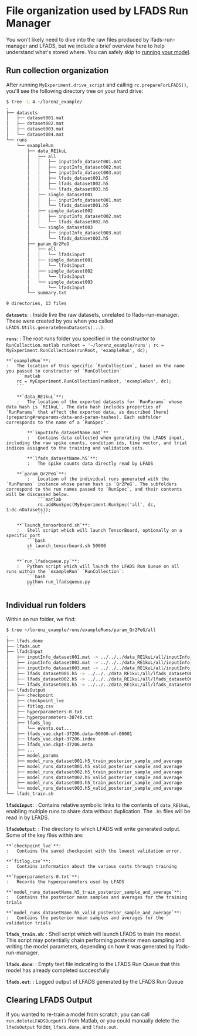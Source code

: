 # File organization used by LFADS Run Manager

You won't likely need to dive into the raw files produced by lfads-run-manager and LFADS, but we include a brief overview here to help understand what's stored where. You can safely skip to [running your model](running.md).

## Run collection organization

After running `MyExperiment.drive_script` and calling `rc.prepareForLFADS()`, you'll see the following directory tree on your hard drive:

```bash
$ tree -L 4 ~/lorenz_example/
.
├── datasets
│   ├── dataset001.mat
│   ├── dataset002.mat
│   ├── dataset003.mat
│   └── dataset004.mat
└── runs
    └── exampleRun
        ├── data_RE1kuL
        │   ├── all
        │   │   ├── inputInfo_dataset001.mat
        │   │   ├── inputInfo_dataset002.mat
        │   │   ├── inputInfo_dataset003.mat
        │   │   ├── lfads_dataset001.h5
        │   │   ├── lfads_dataset002.h5
        │   │   └── lfads_dataset003.h5
        │   ├── single_dataset001
        │   │   ├── inputInfo_dataset001.mat
        │   │   └── lfads_dataset001.h5
        │   ├── single_dataset002
        │   │   ├── inputInfo_dataset002.mat
        │   │   └── lfads_dataset002.h5
        │   └── single_dataset003
        │       ├── inputInfo_dataset003.mat
        │       └── lfads_dataset003.h5
        ├── param_Qr2PeG
        │   ├── all
        │   │   └── lfadsInput
        │   ├── single_dataset001
        │   │   └── lfadsInput
        │   ├── single_dataset002
        │   │   └── lfadsInput
        │   └── single_dataset003
        │       └── lfadsInput
        └── summary.txt

9 directories, 13 files
```

**`datasets`**:
:    Inside live the raw datasets, unrelated to lfads-run-manager. These were created by you when you called `LFADS.Utils.generateDemoDatasets(...)`.

**`runs`**:
:   The root runs folder you specified in the constructor to `RunCollection`.
    ```matlab
    runRoot = '~/lorenz_example/runs';
    rc = MyExperiment.RunCollection(runRoot, 'exampleRun', dc);
    ```

    **`exampleRun`**:
    :   The location of this specific `RunCollection`, based on the name you passed to constructor of `RunCollection`
        ```matlab
        rc = MyExperiment.RunCollection(runRoot, 'exampleRun', dc);
        ```

        **`data_RE1kuL`**:
        :   The location of the exported datasets for `RunParams` whose data hash is `RE1kuL`. The data hash includes properties of `RunParams` that affect the exported data, as described [here](preparing#runparams-data-and-param-hashes). Each subfolder corresponds to the name of a `RunSpec`.

            **`inputInfo_datasetName.mat`**
            :   Contains data collected when generating the LFADS input, including the raw spike counts, condition ids, time vector, and trial indices assigned to the training and validation sets.

            **`lfads_datasetName.h5`**:
            :   The spike counts data directly read by LFADS

        **`param_Qr2PeG`**:
            :   Location of the individual runs generated with the `RunParams` instance whose param hash is `Qr2PeG`. The subfolders correspond to the run names passed to `RunSpec`, and their contents will be discussed below.
                ```matlab
                rc.addRunSpec(MyExperiment.RunSpec('all', dc, 1:dc.nDatasets));
                ```

        **`launch_tensorboard.sh`**:
        :   Shell script which will launch TensorBoard, optionally on a specific port
            ```bash
            sh launch_tensorboard.sh 50000
            ```

        **`run_lfadsqueue.py`**:
        :   Python script which will launch the LFADS Run Queue on all runs within the `exampleRun` `RunCollection`:
            ```bash
            python run_lfadsqueue.py
            ```

## Individual run folders

Within an run folder, we find:

```bash
$ tree ~/lorenz_example/runs/exampleRuns/param_Qr2PeG/all
.
├── lfads.done
├── lfads.out
├── lfadsInput
│   ├── inputInfo_dataset001.mat -> ../../../data_RE1kuL/all/inputInfo_dataset001.mat
│   ├── inputInfo_dataset002.mat -> ../../../data_RE1kuL/all/inputInfo_dataset002.mat
│   ├── inputInfo_dataset003.mat -> ../../../data_RE1kuL/all/inputInfo_dataset003.mat
│   ├── lfads_dataset001.h5 -> ../../../data_RE1kuL/all/lfads_dataset001.h5
│   ├── lfads_dataset002.h5 -> ../../../data_RE1kuL/all/lfads_dataset002.h5
│   └── lfads_dataset003.h5 -> ../../../data_RE1kuL/all/lfads_dataset003.h5
├── lfadsOutput
│   ├── checkpoint
│   ├── checkpoint_lve
│   ├── fitlog.csv
│   ├── hyperparameters-0.txt
│   ├── hyperparameters-38740.txt
│   ├── lfads_log
│   │   └── events.out...
│   ├── lfads_vae.ckpt-37206.data-00000-of-00001
│   ├── lfads_vae.ckpt-37206.index
│   ├── lfads_vae.ckpt-37206.meta
│   ├── ...
│   ├── model_params
│   ├── model_runs_dataset001.h5_train_posterior_sample_and_average
│   ├── model_runs_dataset001.h5_valid_posterior_sample_and_average
│   ├── model_runs_dataset002.h5_train_posterior_sample_and_average
│   ├── model_runs_dataset002.h5_valid_posterior_sample_and_average
│   ├── model_runs_dataset003.h5_train_posterior_sample_and_average
│   └── model_runs_dataset003.h5_valid_posterior_sample_and_average
└── lfads_train.sh
```

**`lfadsInput`**:
:    Contains relative symbolic links to the contents of `data_RE1kuL`, enabling multiple runs to share data without duplication. The `.h5` files will be read in by LFADS.

**`lfadsOutput`**:
:   The directory to which LFADS will write generated output. Some of the key files within are:

    **`checkpoint_lve`**:
    :   Contains the saved checkpoint with the lowest validation error.

    **`fitlog.csv`**:
    :   Contains information about the various costs through training

    **`hyperparameters-0.txt`**:
    :   Records the hyperparameters used by LFADS

    **`model_runs_datasetName.h5_train_posterior_sample_and_average`**:
    :   Contains the posterior mean samples and averages for the training trials

    **`model_runs_datasetName.h5_valid_posterior_sample_and_average`**:
    :   Contains the posterior mean samples and averages for the validation trials

**`lfads_train.sh`**:
:   Shell script which will launch LFADS to train the model. This script may potentially chain performing posterior mean sampling and writing the model parameters, depending on how it was generated by lfads-run-manager.

**`lfads.done`**:
:   Empty text file indicating to the LFADS Run Queue that this model has already completed successfully

**`lfads.out`**:
:   Logged output of LFADS generated by the LFADS Run Queue

## Clearing LFADS Output

If you wanted to re-train a model from scratch, you can call `run.deleteLFADSOutput()` from Matlab, or you could manually delete the `lfadsOutput` folder, `lfads.done`, and `lfads.out`.
